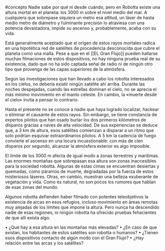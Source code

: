 #concepto 
Nadie sabe por qué ni desde cuándo, pero en Robotta existe una altura mortal en el planeta: los 3000 m sobre el nivel medio del mar. A cualquiera que sobrepase siquiera un metro esa altitud, un láser de hasta medio metro de diámetro y fulminante precisión lo atraviesa con una potencia devastadora, impide su ascenso y, probablemente, acaba con su vida.

Está generalmente aceptado que el origen de estos rayos mortales radica en una hipotética red de satélites de procedencia desconocida que cubre el planeta como una malla. Pese a que en el [[EL Gran Flujo]] pueden hallarse muchas filmaciones de estos dispositivos, no hay ninguna prueba real
de su existencia, dado que no ha sido captada señal de radio ni de ningún otro tipo que provenga de las capas superiores de la atmósfera. 

Según las investigaciones que han llevado a cabo los robotta interesados en los cielos, no debería existir ningún satélite ahí arriba. Durante las noches despejadas, cuando las estrellas dominan el cielo, no se aprecia el más mínimo movimiento en el manto celeste. En cambio, la «muerte desde el cielo» invita a pensar lo contrario. 

Hasta el presente no se conoce a nadie que haya logrado localizar, hackear o eliminar el causante de estos rayos. Sin embargo, se tiene constancia de expertos pilotos que han osado burlar los dos primeros kilómetros de disparos gracias a naves de alta velocidad. De sus experiencias se deduce que, a 3 km de altura, esos satélites comienzan a disparar a un ritmo que solo podrían esquivar
extraordinarios pilotos. A 5 km la cadencia de fuego convierte el ascenso en una locura incuestionable: con más de cien disparos por segundo, alcanzar la atmósfera exterior es algo imposible.

El límite de los 3000 m afecta de igual modo a zonas terrestres y marítimas. Las enormes montañas que sobrepasan esa altura son zonas inaccesibles para la sociedad robotta. Algunas de estas cimas se encuentran desiertas y quemadas, como páramos de muerte, degradadas por la fuerza de estos misteriosos láseres. Otras, en cambio, muestran una belleza exuberante de vegetación y vida. Como es natural, no son pocos los rumores que hablan de esas zonas del mundo.

Algunos robotta defienden haber filmado con potentes teleobjetivos la existencia de arcas en esos refugios, incluso movimiento en áreas remotas muy alejadas de los límites que impone la altura. Pero nunca ha descendido nadie de esas regiones, ni ningún robotta ha ofrecido pruebas fehacientes de que allí exista algo.

• ¿Qué hay a esa altura en las montañas más elevadas?
• ¿En caso de que existan, los habitantes de estos satélites son robotta o humanos?
• ¿Tienen esos dispositivos contacto de algún modo con el Gran Flujo?
• ¿Hay relación entre las arcas y los satélites?